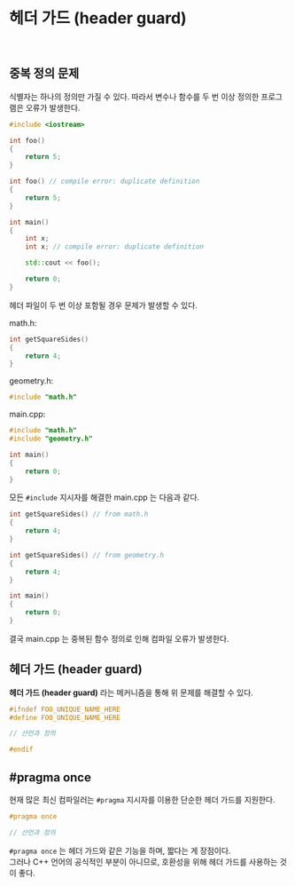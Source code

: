 # 헤더 가드 (header guard)

<br>

## 중복 정의 문제

식별자는 하나의 정의만 가질 수 있다. 따라서 변수나 함수를 두 번 이상 정의한 프로그램은 오류가 발생한다.

```cpp
#include <iostream>

int foo()
{
    return 5;
}

int foo() // compile error: duplicate definition
{
    return 5;
}

int main()
{
    int x;
    int x; // compile error: duplicate definition

    std::cout << foo();

    return 0;
}
```

헤더 파일이 두 번 이상 포함될 경우 문제가 발생할 수 있다.<br>

math.h:
```cpp
int getSquareSides()
{
    return 4;
}
```

geometry.h:
```cpp
#include "math.h"
```

main.cpp:
```cpp
#include "math.h"
#include "geometry.h"

int main()
{
    return 0;
}
```

모든 `#include` 지시자를 해결한 main.cpp 는 다음과 같다.
```cpp
int getSquareSides() // from math.h
{
    return 4;
}

int getSquareSides() // from geometry.h
{
    return 4;
}

int main()
{
    return 0;
}
```

결국 main.cpp 는 중복된 함수 정의로 인해 컴파일 오류가 발생한다.

## 헤더 가드 (header guard)

**헤더 가드 (header guard)** 라는 메커니즘을 통해 위 문제를 해결할 수 있다.

```cpp
#ifndef FOO_UNIQUE_NAME_HERE
#define FOO_UNIQUE_NAME_HERE

// 선언과 정의

#endif
```

## #pragma once
현재 많은 최신 컴파일러는 `#pragma` 지시자를 이용한 단순한 헤더 가드를 지원한다.

```cpp
#pragma once

// 선언과 정의
```

`#pragma once` 는 헤더 가드와 같은 기능을 하며, 짧다는 게 장점이다.<br>
그러나 C++ 언어의 공식적인 부분이 아니므로, 호환성을 위해 헤더 가드를 사용하는 것이 좋다.